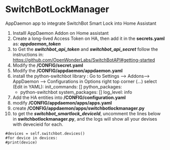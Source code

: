 # SwitchBotLockManager
AppDaemon app to integrate SwitchBot Smart Lock into Home Assistant

 1. Installl AppDaemon Addon on Home assistant
 2. Create a long-lived Access Token on HA, then add it in the **secrets.yaml** as: ***appdaemon_token***
 3. to Get the ***switchbot_api_token*** and ***switchbot_api_secret*** follow the instructions in: https://github.com/OpenWonderLabs/SwitchBotAPI#getting-started
 4. Modify the **/CONFIG/secret.yaml** 
 5. Modify the **/CONFIG/appdaemon/appdaemon.yaml**
 6. install the python-switchbot library : 
 Go to Settings --> Addons--> AppDaemon --> Configurations
in Options right top corner (...) select (Edit in YAML):
      init_commands: []
      python_packages:
      - python-switchbot
      system_packages: []
      log_level: info
 7. Add the HA entities into **/CONFIG/configuration.yaml**
 8. modify **/CONFIG/appdaemon/apps/apps.yaml**
 9. create **/CONFIG/appdaemon/apps/switchbotlockmanager.py**
 10. to get the ***switchbot_smartlock_deviceId***, uncomment the lines below in **switchbotlockmanager.py**, and the logs will show all your devises with devecieid for each.

    #devices = self.switchbot.devices()   
    #for device in devices:   
    #print(device)

